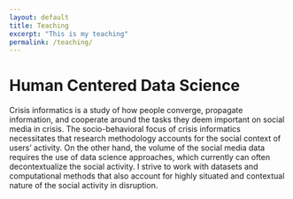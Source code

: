 ```yaml
---
layout: default
title: Teaching
excerpt: "This is my teaching"
permalink: /teaching/
---
```


# Human Centered Data Science
Crisis informatics is a study of how people converge, propagate information, and cooperate around the tasks they deem important on social media in crisis. The socio-behavioral focus of crisis informatics necessitates that research methodology accounts for the social context of users’ activity.  On the other hand, the volume of the social media data requires the use of data science approaches, which currently can often decontextualize the social activity.  I strive to work with datasets and computational methods that also account for highly situated and contextual nature of the social activity in disruption.